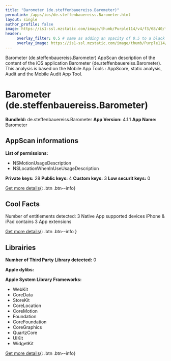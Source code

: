 ```yaml
---
title: "Barometer (de.steffenbauereiss.Barometer)"
permalink: /apps/ios/de.steffenbauereiss.Barometer.html
layout: single
author_profile: false
image: https://is1-ssl.mzstatic.com/image/thumb/Purple114/v4/f3/68/40/f36840d7-87fc-2d46-bc3d-3f6f9dd0b0ac/AppIcon-1-1x_U007emarketing-0-7-0-85-220.png/512x512bb.jpg
header: 
     overlay_filter: 0.5 # same as adding an opacity of 0.5 to a black background
     overlay_image: https://is1-ssl.mzstatic.com/image/thumb/Purple114/v4/f3/68/40/f36840d7-87fc-2d46-bc3d-3f6f9dd0b0ac/AppIcon-1-1x_U007emarketing-0-7-0-85-220.png/512x512bb.jpg
---
```

Barometer (de.steffenbauereiss.Barometer) AppScan description of the content of the iOS application Barometer (de.steffenbauereiss.Barometer). This analysis is based on the Mobile App Tools : AppScore, static analysis, Audit and the Mobile Audit App Tool.

# Barometer (de.steffenbauereiss.Barometer)

**BundleId:** de.steffenbauereiss.Barometer
**App Version:** 4.1.1
**App Name:** Barometer


## AppScan informations 

**List of permissions:** 
- NSMotionUsageDescription
- NSLocationWhenInUseUsageDescription
  
  
**Private keys:** 28
**Public keys:** 4
**Custom keys:** 3
**Low securit keys:** 0
  
[Get more details](/pricing.html){: .btn .btn--info}

## Cool Facts

Number of entitlements detected: 3
Native App
supported devices iPhone & iPad
contains 3 App extensions
  
[Get more details](/pricing.html){: .btn .btn--info }

## Librairies 
**Number of Third Party Library detected:** 0


**Apple dylibs:**


**Apple System Library Frameworks:**
- WebKit
- CoreData
- StoreKit
- CoreLocation
- CoreMotion
- Foundation
- CoreFoundation
- CoreGraphics
- QuartzCore
- UIKit
- WidgetKit


  
[Get more details](/pricing.html){: .btn .btn--info}


